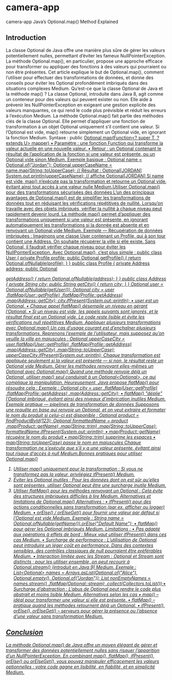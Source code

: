 # camera-app
camera-app
Java’s Optional.map() Method
Explained
## Introduction
La classe Optional de Java offre une manière plus sûre de gérer les valeurs potentiellement nulles,
permettant d’éviter les fameux NullPointerException. La méthode Optional.map(), en
particulier, propose une approche efficace pour transformer ou appliquer des fonctions à des valeurs qui
pourraient ou non être présentes. Cet article explique le but de Optional.map(), comment l’utiliser
pour effectuer des transformations de données, et donne des conseils pour éviter les Optional
profondément imbriqués dans des situations complexes Medium.
Qu’est-ce que la classe Optional de Java et la méthode map() ?
La classe Optional, introduite dans Java 8, agit comme un conteneur pour des valeurs qui peuvent
exister ou non. Elle aide à prévenir les NullPointerException en exigeant une gestion explicite
des valeurs manquantes, ce qui rend le code plus prévisible et réduit les erreurs à l’exécution Medium.
La méthode Optional.map() fait partie des méthodes clés de la classe Optional. Elle permet
d’appliquer une fonction de transformation à un objet Optional uniquement s’il contient une valeur.
Si l’Optional est vide, map() retourne simplement un Optional vide, en ignorant la fonction
Medium.
Syntaxe :
public <U> Optional<U> map(Function<? super T, ? extends U> mapper)
• Paramètre : une fonction Function qui transforme la valeur actuelle en une nouvelle valeur.
• Retour : un Optional<U> contenant le résultat de l’application de la fonction si une valeur
est présente, ou un Optional vide sinon Medium.
Exemple basique :
Optional<String> name = Optional.of("Jordan");
Optional<String> upperCaseName = name.map(String::toUpperCase);
// Résultat : Optional[JORDAN]
System.out.println(upperCaseName); // affiche Optional[JORDAN]
Si name est vide, map() n’exécute pas la transformation et retourne un Optional vide, évitant ainsi
tout accès à une valeur nulle Medium.Utiliser Optional.map() pour des transformations sécurisées
des données
L’un des principaux avantages de Optional.map() est de simplifier les transformations de données
tout en réduisant les vérifications répétitives de nullité. Lorsqu’on travaille avec des objets imbriqués,
vérifier la nullité à chaque niveau peut rapidement devenir lourd. La méthode map() permet
d’appliquer des transformations uniquement si une valeur est présente, en ignorant automatiquement
les transformations si la donnée est absente et en renvoyant un Optional vide Medium.
Exemple — Récupération de données imbriquées :
Imaginons une classe User contenant un Profile, qui à son tour contient une Address. On
souhaite récupérer la ville si elle existe. Sans Optional, il faudrait vérifier chaque niveau pour éviter
les NullPointerException. Avec Optional.map(), c’est plus simple :
public class User {
private Profile profile;
public Optional<Profile> getProfile() { return Optional.ofNullable(profile); }
}
public class Profile {
private Address address;
public Optional<Address> getAddress() { return Optional.ofNullable(address); }
}
public class Address {
private String city;
public String getCity() { return city; }
}
Optional<User> user = Optional.ofNullable(getUser());
Optional<String> city = user
.flatMap(User::getProfile)
.flatMap(Profile::getAddress)
.map(Address::getCity);
city.ifPresent(System.out::println);
• user est un Optional<User>.
• Chaque appel flatMap() désempile un niveau en gérant l’Optional.
• Si un niveau est vide, les appels suivants sont ignorés, et le résultat final est un Optional
vide. Le code reste lisible et évite les vérifications null répétitives Medium.
Appliquer plusieurs transformations avec Optional.map()
Un cas d’usage courant est d’enchaîner plusieurs transformations. Reprenons l’exemple de l’utilisateur,
mais supposez qu’on veuille la ville en majuscules :
Optional<String> upperCaseCity = user.flatMap(User::getProfile)
.flatMap(Profile::getAddress)
.map(Address::getCity)
.map(String::toUpperCase);
upperCaseCity.ifPresent(System.out::println);
Chaque transformation est appliquée seulement si la valeur est présente — si non, le résultat reste un
Optional vide Medium.
Gérer les méthodes renvoyant elles-mêmes un Optional avec
Optional.map()
Quand une méthode renvoie déjà un Optional, utiliser map() seul conduirait à un
Optional<Optional<T>>, ce qui complique la manipulation. Heureusement, Java propose
flatMap() pour résoudre cela :
Exemple :
Optional<String> city = user
.flatMap(User::getProfile)
.flatMap(Profile::getAddress)
.map(Address::getCity);
• flatMap() "déplie" l’Optional imbriqué, évitant ainsi des niveaux d’imbrication inutiles
Medium.
Exemple pratique — pipelines de transformation de données
Supposons une requête en base qui renvoie un Optional<Product>, et on veut extraire et formater
le nom du produit si celui-ci est disponible :
Optional<Product> product = findProductById(123);
Optional<String> formattedName = product
.map(Product::getName)
.map(String::trim)
.map(String::toUpperCase);
formattedName.ifPresent(System.out::println);
• map(Product::getName) récupère le nom du produit
• map(String::trim) supprime les espaces
• map(String::toUpperCase) passe le nom en majuscules
Chaque transformation ne s’exécute que s’il y a une valeur présente, évitant ainsi tout risque
d’accès à null Medium.Bonnes pratiques pour utiliser Optional.map()
1. Utiliser map() uniquement pour la transformation : Si vous ne transformez pas la valeur,
privilégiez ifPresent() Medium.
2. Éviter les Optional inutiles : Pour les données dont on est sûr qu’elles sont présentes,
utiliser Optional peut être une surcharge inutile Medium.
3. Utiliser flatMap() pour les méthodes renvoyant un Optional : Cela évite des structures
imbriquées difficiles à lire Medium.
Alternatives et limitations de Optional.map()
Alternatives :
• ifPresent() pour des actions conditionnelles sans transformation (par ex. afficher ou
logger) Medium.
• orElse() / orElseGet() pour fournir une valeur par défaut si l’Optional est vide
Medium.
Exemple :
String name = Optional.ofNullable(getName()).orElse("Default Name");
• flatMap() pour gérer les Optional imbriqués Medium.
Limitations :
• Pas adapté aux opérations à effets de bord : Mieux vaut utiliser ifPresent() dans ces cas
Medium.
• Surcharge de performance : L’utilisation de Optional peut introduire un léger coût en
performance. Dans des contextes sensibles, des contrôles classiques de null pourraient être
préférables Medium.
• Interaction limitée avec les Stream : Optional et Stream sont distincts ; pour les utiliser
ensemble, on peut recourir à Optional.stream() (introduit en Java 9) Medium.
Exemple :
List<Optional<String>> names = Arrays.asList(Optional.of("Alice"),
Optional.empty(), Optional.of("Jordan"));
List<String> nonEmptyNames = names.stream()
.flatMap(Optional::stream)
.collect(Collectors.toList());• Surcharge d’abstraction : L’abus de Optional peut rendre le code plus abstrait et moins
lisible Medium.
Alternatives selon les cas
• map() – idéal pour transformer une valeur si elle est présente.
• flatMap() – pratique quand les méthodes retournent déjà un Optional.
• ifPresent(), orElse(), orElseGet() – serveurs pour gérer la présence ou l’absence
d’une valeur sans transformation Medium.

## Conclusion
La méthode Optional.map() de Java offre un moyen élégant de gérer et transformer des données
potentiellement nulles sans risquer l’apparition d’un NullPointerException. En combinant
map(), flatMap(), ifPresent(), orElse() ou orElseGet(), vous pouvez manipuler
efficacement les valeurs optionnelles : votre code gagne en lisibilité, en fiabilité, et en simplicité
Medium.
